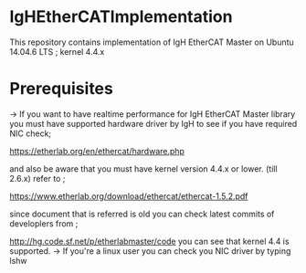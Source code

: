 # IgHEtherCATImplementation
This repository contains implementation of IgH EtherCAT Master on Ubuntu 14.04.6 LTS ; kernel 4.4.x
  
# Prerequisites
  -> If you want to have realtime performance for IgH EtherCAT Master library you must have supported hardware driver by IgH to see if you have required NIC check;
  
  https://etherlab.org/en/ethercat/hardware.php
  
  and also be aware that you must have kernel version 4.4.x or lower. (till 2.6.x) 
  refer to ;
  
  https://www.etherlab.org/download/ethercat/ethercat-1.5.2.pdf
  
  since document that is referred is old you can check latest commits of developlers from ;
  
  http://hg.code.sf.net/p/etherlabmaster/code
  you can see that kernel 4.4 is supported.
  -> If you're a linux user you can check you NIC driver by typing lshw
